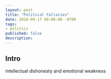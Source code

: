 ```yaml
---
layout: post
title: "Political Fallacies"
date: 2018-09-17 00:00:00 -0700
tags: 
- politics
published: false
description: 
---
```


## Intro

intellectual dishonesty and emotional weakness